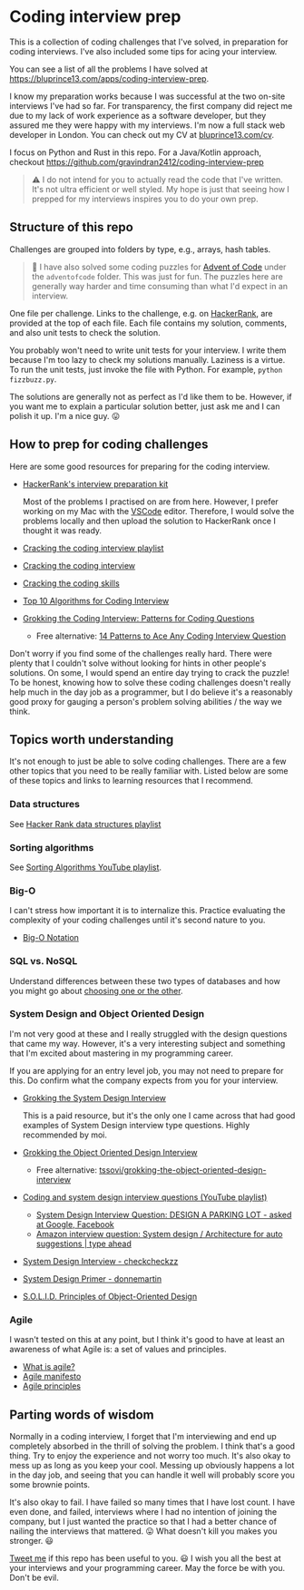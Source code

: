 # Coding interview prep

This is a collection of coding challenges that I've solved, in preparation for
coding interviews. I've also included some tips for acing your interview.

You can see a list of all the problems I have solved at
https://bluprince13.com/apps/coding-interview-prep.

I know my preparation works because I was successful at the two on-site
interviews I've had so far. For transparency, the first company did reject me
due to my lack of work experience as a software developer, but they assured me
they were happy with my interviews. I'm now a full stack web developer in
London. You can check out my CV at
[bluprince13.com/cv](https://bluprince13.com/cv).

I focus on Python and Rust in this repo. For a Java/Kotlin approach, checkout
https://github.com/gravindran2412/coding-interview-prep

> :warning: I do not intend for you to actually read the code that I've written.
> It's not ultra efficient or well styled. My hope is just that seeing how I
> prepped for my interviews inspires you to do your own prep.

## Structure of this repo

Challenges are grouped into folders by type, e.g., arrays, hash tables.

> :information_desk_person: I have also solved some coding puzzles for
> [Advent of Code](https://adventofcode.com/) under the `adventofcode` folder.
> This was just for fun. The puzzles here are generally way harder and time
> consuming than what I'd expect in an interview.

One file per challenge. Links to the challenge, e.g. on
[HackerRank](https://www.hackerrank.com), are provided at the top of each file.
Each file contains my solution, comments, and also unit tests to check the
solution.

You probably won't need to write unit tests for your interview. I write them
because I'm too lazy to check my solutions manually. Laziness is a virtue. To
run the unit tests, just invoke the file with Python. For example,
`python fizzbuzz.py`.

The solutions are generally not as perfect as I'd like them to be. However, if
you want me to explain a particular solution better, just ask me and I can
polish it up. I'm a nice guy. :stuck_out_tongue:

## How to prep for coding challenges

Here are some good resources for preparing for the coding interview.

- [HackerRank's interview preparation kit](https://www.hackerrank.com/interview/interview-preparation-kit)

  Most of the problems I practised on are from here. However, I prefer working
  on my Mac with the [VSCode](https://code.visualstudio.com/) editor. Therefore,
  I would solve the problems locally and then upload the solution to HackerRank
  once I thought it was ready.

- [Cracking the coding interview playlist](https://www.youtube.com/watch?v=GKgAVjJxh9w&list=PLX6IKgS15Ue02WDPRCmYKuZicQHit9kFt&index=1)
- [Cracking the coding interview](https://www.youtube.com/watch?v=4NIb9l3imAo&t=587s)
- [Cracking the coding skills](http://www.crackingthecodinginterview.com/uploads/6/5/2/8/6528028/cracking_the_coding_skills_-_v6.pdf)
- [Top 10 Algorithms for Coding Interview](https://www.programcreek.com/2012/11/top-10-algorithms-for-coding-interview/)
- [Grokking the Coding Interview: Patterns for Coding Questions](https://www.educative.io/courses/grokking-the-coding-interview)
  - Free alternative:
    [14 Patterns to Ace Any Coding Interview Question](https://hackernoon.com/14-patterns-to-ace-any-coding-interview-question-c5bb3357f6ed)

Don't worry if you find some of the challenges really hard. There were plenty
that I couldn't solve without looking for hints in other people's solutions. On
some, I would spend an entire day trying to crack the puzzle! To be honest,
knowing how to solve these coding challenges doesn't really help much in the day
job as a programmer, but I do believe it's a reasonably good proxy for gauging a
person's problem solving abilities / the way we think.

## Topics worth understanding

It's not enough to just be able to solve coding challenges. There are a few
other topics that you need to be really familiar with. Listed below are some of
these topics and links to learning resources that I recommend.

### Data structures

See
[Hacker Rank data structures playlist](https://www.youtube.com/playlist?list=PLI1t_8YX-Apv-UiRlnZwqqrRT8D1RhriX)

### Sorting algorithms

See
[Sorting Algorithms YouTube playlist](https://www.youtube.com/playlist?list=PL2_aWCzGMAwKedT2KfDMB9YA5DgASZb3U).

### Big-O

I can't stress how important it is to internalize this. Practice evaluating the
complexity of your coding challenges until it's second nature to you.

- [Big-O Notation](https://www.youtube.com/watch?v=v4cd1O4zkGw)

### SQL vs. NoSQL

Understand differences between these two types of databases and how you might go
about
[choosing one or the other](https://www.mongodb.com/nosql-explained/nosql-vs-sql).

### System Design and Object Oriented Design

I'm not very good at these and I really struggled with the design questions that
came my way. However, it's a very interesting subject and something that I'm
excited about mastering in my programming career.

If you are applying for an entry level job, you may not need to prepare for
this. Do confirm what the company expects from you for your interview.

- [Grokking the System Design Interview](https://www.educative.io/courses/grokking-the-system-design-interview)

  This is a paid resource, but it's the only one I came across that had good
  examples of System Design interview type questions. Highly recommended by moi.

- [Grokking the Object Oriented Design Interview](https://www.educative.io/courses/grokking-the-object-oriented-design-interview)

  - Free alternative:
    [tssovi/grokking-the-object-oriented-design-interview](https://github.com/tssovi/grokking-the-object-oriented-design-interview)

- [Coding and system design interview questions (YouTube playlist)](https://www.youtube.com/playlist?list=PLA8lYuzFlBqAy6dkZHj5VxUAaqr4vwrka)
  - [System Design Interview Question: DESIGN A PARKING LOT - asked at Google, Facebook](https://www.youtube.com/watch?v=DSGsa0pu8-k)
  - [Amazon interview question: System design / Architecture for auto suggestions | type ahead](https://www.youtube.com/watch?v=xrYTjaK5QVM)
- [System Design Interview - checkcheckzz](https://github.com/checkcheckzz/system-design-interview/blob/master/README.md)
- [System Design Primer - donnemartin](https://github.com/donnemartin/system-design-primer)
- [S.O.L.I.D. Principles of Object-Oriented Design](https://www.youtube.com/watch?v=GtZtQ2VFweA)

### Agile

I wasn't tested on this at any point, but I think it's good to have at least an
awareness of what Agile is: a set of values and principles.

- [What is agile?](https://www.youtube.com/watch?v=Z9QbYZh1YXY&vl=en)
- [Agile manifesto](https://agilemanifesto.org)
- [Agile principles](https://agilemanifesto.org/principles.html)

## Parting words of wisdom

Normally in a coding interview, I forget that I'm interviewing and end up
completely absorbed in the thrill of solving the problem. I think that's a good
thing. Try to enjoy the experience and not worry too much. It's also okay to
mess up as long as you keep your cool. Messing up obviously happens a lot in the
day job, and seeing that you can handle it well will probably score you some
brownie points.

It's also okay to fail. I have failed so many times that I have lost count. I
have even done, and failed, interviews where I had no intention of joining the
company, but I just wanted the practice so that I had a better chance of nailing
the interviews that mattered. :stuck_out_tongue: What doesn't kill you makes you
stronger. :smiley:

[Tweet me](https://twitter.com/vipinajayakumar) if this repo has been useful to
you. :smiley: I wish you all the best at your interviews and your programming
career. May the force be with you. Don't be evil.
